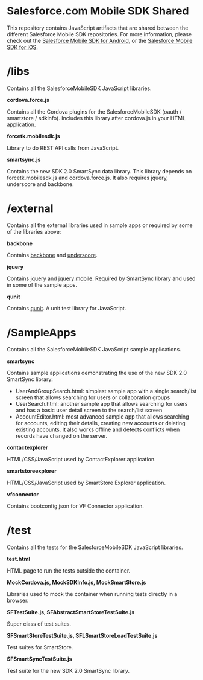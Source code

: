 # Salesforce.com Mobile SDK Shared 
This repository contains JavaScript artifacts that are shared between the different Salesforce Mobile SDK repositories. 
For more information, please check out the [Salesforce Mobile SDK for Android](https://github.com/forcedotcom/SalesforceMobileSDK-Android/), or the [Salesforce Mobile SDK for iOS](https://github.com/forcedotcom/SalesforceMobileSDK-iOS).

# /libs

Contains all the SalesforceMobileSDK JavaScript libraries.

**cordova.force.js**

Contains all the Cordova plugins for the SalesforceMobileSDK (oauth / smartstore / sdkinfo).
Includes this library after cordova.js in your HTML application.

**forcetk.mobilesdk.js**

Library to do REST API calls from JavaScript.

**smartsync.js**

Contains the new SDK 2.0 SmartSync data library. 
This library depends on forcetk.mobilesdk.js and cordova.force.js. It also requires jquery, underscore and backbone.


# /external

Contains all the external libraries used in sample apps or required by some of the libraries above:

**backbone**

Contains [backbone](http://backbonejs.org/) and [underscore](http://underscorejs.org/).

**jquery**

Contains [jquery](http://jquery.com/) and [jquery mobile](http://jquerymobile.com/).
Required by SmartSync library and used in some of the sample apps.

**qunit** 

Contains [qunit](http://qunitjs.com/). A unit test library for JavaScript.


# /SampleApps

Contains all the SalesforceMobileSDK JavaScript sample applications.

**smartsync**

Contains sample applications demonstrating the use of the new SDK 2.0 SmartSync library:
* UserAndGroupSearch.html: simplest sample app with a single search/list screen that allows searching for users or collaboration groups
* UserSearch.html: another sample app that allows searching for users and has a basic user detail screen to the search/list screen
* AccountEditor.html: most advanced sample app that allows searching for accounts, editing their details, creating new accounts or deleting existing accounts. It also works offline and detects conflicts when records have changed on the server.

**contactexplorer**

HTML/CSS/JavaScript used by ContactExplorer application.

**smartstoreexplorer**

HTML/CSS/JavaScript used by SmartStore Explorer application.

**vfconnector**

Contains bootconfig.json for VF Connector application.

# /test

Contains all the tests for the SalesforceMobileSDK JavaScript libraries.

**test.html**

HTML page to run the tests outside the container.

**MockCordova.js, MockSDKInfo.js, MockSmartStore.js**

Libraries used to mock the container when running tests directly in a browser.

**SFTestSuite.js, SFAbstractSmartStoreTestSuite.js**

Super class of test suites.

**SFSmartStoreTestSuite.js, SFLSmartStoreLoadTestSuite.js**

Test suites for SmartStore.

**SFSmartSyncTestSuite.js**

Test suite for the new SDK 2.0 SmartSync library.
